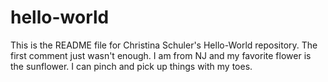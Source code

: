 # hello-world

This is the README file for Christina Schuler's Hello-World repository. The first comment just wasn't enough.
I am from NJ and my favorite flower is the sunflower. I can pinch and pick up things with my toes.

